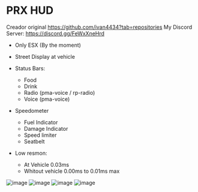 # PRX HUD
Creador original 
https://github.com/ivan4434?tab=repositories
My Discord Server: https://discord.gg/FeWxXneHrd
- Only ESX (By the moment)
- Street Display at vehicle
- Status Bars:
  - Food
  - Drink
  - Radio (pma-voice / rp-radio)
  - Voice (pma-voice)
 
- Speedometer
  - Fuel Indicator
  - Damage Indicator
  - Speed limiter
  - Seatbelt

- Low resmon:
  - At Vehicle 0.03ms
  - Whitout vehicle 0.00ms to 0.01ms max
 
![image](https://github.com/ivan4434/prx_hud/assets/74063070/848049c5-7d16-4ee3-a189-676ee675975c)
![image](https://github.com/ivan4434/prx_hud/assets/74063070/457756b8-7d6d-443d-af5b-c29cd2a7ea48)
![image](https://github.com/ivan4434/prx_hud/assets/74063070/51daaffe-998b-4d7b-84c4-3fc32d288b92)
![image](https://github.com/ivan4434/prx_hud/assets/74063070/36931e6f-394d-4067-bedd-566c05ae59d7)
